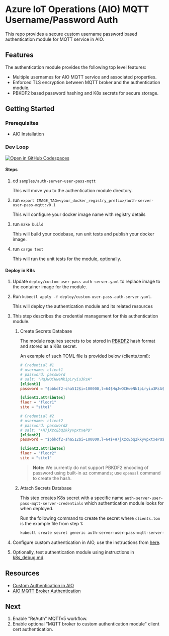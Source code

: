 # Azure IoT Operations (AIO) MQTT Username/Password Auth

This repo provides a secure custom username password based authentication module for MQTT service in AIO.

## Features

The authentication module provides the following top level features:

* Multiple usernames for AIO MQTT service and associated properties.
* Enforced TLS encryption between MQTT broker and the authentication module.
* PBKDF2 based password hashing and K8s secrets for secure storage.

## Getting Started

### Prerequisites

* AIO Installation

### Dev Loop

[![Open in GitHub Codespaces](https://github.com/codespaces/badge.svg)](https://codespaces.new/suneetnangia/explore-iot-operations)

#### Steps

1. cd `samples/auth-server-user-pass-mqtt`

    This will move you to the authentication module directory.
2. run `export IMAGE_TAG=<your_docker_registry_prefix>/auth-server-user-pass-mqtt:v0.1`

    This will configure your docker image name with registry details

3. run ```make build```

    This will build your codebase, run unit tests and publish your docker image.

4. run ```cargo test```

    This will run the unit tests for the module, optionally.

#### Deploy in K8s

1. Update `deploy/custom-user-pass-auth-server.yaml` to replace image to the container image for the module.

2. Run  `kubectl apply -f deploy/custom-user-pass-auth-server.yaml`.

    This will deploy the authentication module and its related resources

3. This step describes the credential management for this authentication module.

    1. Create Secrets Database

        The module requires secrets to be stored in [PBKDF2](https://en.wikipedia.org/wiki/PBKDF2) hash format and stored as a K8s secret.

        An example of such TOML file is provided below (clients.toml):

        ``` TOML
        # Credential #1
        # username: client1
        # password: password
        # salt: "HqJwOCHweNk1pLryiu3RsA"
        [client1]
        password = "$pbkdf2-sha512$i=100000,l=64$HqJwOCHweNk1pLryiu3RsA$KVSvxKYcibIG5S5n55RvxKRTdAAfCUtBJoy5IuFzdSZyzkwvUcU+FPawEWFPn+06JyZsndfRTfpiEh+2eSJLkg"

        [client1.attributes]
        floor = "floor1"
        site = "site1"

        # Credential #2
        # username: client2
        # password: password2
        # salt: "+H7jXzcEbq2kkyvpxtxePQ"
        [client2]
        password = "$pbkdf2-sha512$i=100000,l=64$+H7jXzcEbq2kkyvpxtxePQ$jTzW6fSesiuNRLMIkDDAzBEILk7iyyDZ3rjlEwQap4UJP4TaCR+EXQXNukO7qNJWlPPP8leNnJDCBgX/255Ezw"

        [client2.attributes]
        floor = "floor2"
        site = "site1"
        ```

        > **Note:** We currently do not support PBKDF2 encoding of password using built-in az commands; use `openssl` command to create the hash.

    2. Attach Secrets Database

        This step creates K8s secret with a specific name `auth-server-user-pass-mqtt-server-credentials` which authentication module looks for when deployed.

        Run the following command to create the secret where `clients.tom` is the example file from step 1:

        ``` bash
        kubectl create secret generic auth-server-user-pass-mqtt-server-credentials -n azure-iot-operations --from-file=passwords.toml=./clients.toml
        ```

4. Configure custom authentication in AIO, use the instructions from [here](https://learn.microsoft.com/en-us/azure/iot-operations/manage-mqtt-broker/howto-configure-authentication?tabs=portal#custom-authentication).

5. Optionally, test authentication module using instructions in [k8s_debug.md](docs/k8s_debug.md).

## Resources

* [Custom Authentication in AIO](https://github.com/Azure-Samples/explore-iot-operations/tree/main/samples/auth-server-template)
* [AIO MQTT Broker Authentication](https://learn.microsoft.com/en-us/azure/iot-operations/manage-mqtt-broker/howto-configure-authentication?tabs=portal)

## Next

1. Enable "ReAuth" MQTTv5 workflow.
2. Enable optional "MQTT broker to custom authentication module" client cert authentication.
